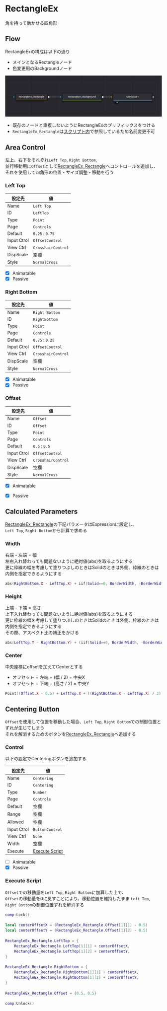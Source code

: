# RectangleEx

角を持って動かせる四角形


## Flow

RectangleExの構成は以下の通り  

* メインとなるRectangleノード
* 色変更用のBackgroundノード

![Flow](flow.png)

* 既存のノードと重複しないようにRectangleExのプリフィックスをつける
* `RectangleEx_Rectangle`は[スクリプト内](#execute-script)で参照しているため名前変更不可


## Area Control

左上、右下をそれぞれ`Left Top`, `Right Bottom`,   
並行移動用に`Offset`として[RectangleEx_Rectangle](#flow)へコントロールを追加し、それを使用して四角形の位置・サイズ調整・移動を行う

### Left Top

| 設定先 | 値 |
| ---- | ---- |
| Name | `Left Top` |
| ID | `LeftTop` |
| Type | `Point` |
| Page | `Controls` |
| Default | `0.25` : `0.75` |
| Input Ctrol | `OffsetControl` |
| View Ctrl | `CrosshairControl` |
| DispScale | 空欄 |
| Style | `NormalCross` |

- [x] Animatable
- [x] Passive

### Right Bottom

| 設定先 | 値 |
| ---- | ---- |
| Name | `Right Bottom` |
| ID | `RightBottom` |
| Type | `Point` |
| Page | `Controls` |
| Default | `0.75` : `0.25` |
| Input Ctrol | `OffsetControl` |
| View Ctrl | `CrosshairControl` |
| DispScale | 空欄 |
| Style | `NormalCross` |

- [x] Animatable
- [x] Passive

### Offset

| 設定先 | 値 |
| ---- | ---- |
| Name | `Offset` |
| ID | `Offset` |
| Type | `Point` |
| Page | `Controls` |
| Default | `0.5` : `0.5` |
| Input Ctrol | `OffsetControl` |
| View Ctrl | `CrosshairControl` |
| DispScale | 空欄 |
| Style | `NormalCross` |

- [x] Animatable
- [x] Passive


## Calculated Parameters

[RectangleEx_Rectangle](#flow)の下記パラメータはExpressionに設定し、  
`Left Top`, `Right Bottom`から計算で求める

### Width

右端 - 左端 = 幅  
左右入れ替わっても問題ないように絶対値(abs)を取るようにする  
更に枠線の幅を考慮して塗りつぶしのときはSolidのときは外側、枠線のときは内側を指定できるようにする

```lua
abs(RightBottom.X - LeftTop.X) + iif(Solid==0, BorderWidth, -BorderWidth)
```

### Height

上端 - 下端 = 高さ  
上下入れ替わっても問題ないように絶対値(abs)を取るようにする  
更に枠線の幅を考慮して塗りつぶしのときはSolidのときは外側、枠線のときは内側を指定できるようにする  
その際、アスペクト比の補正をかける

```lua
abs(LeftTop.Y - RightBottom.Y) + (iif(Solid==0, BorderWidth, -BorderWidth) * (MaskWidth / MaskHeight))
```

### Center

中央座標にoffsetを加えてCenterとする

* オフセット + 左端 + (幅 / 2) = 中央X
* オフセット + 下端 + (高さ / 2) = 中央Y

```lua
Point((Offset.X - 0.5) + LeftTop.X + ((RightBottom.X - LeftTop.X) / 2), (Offset.Y - 0.5) + RightBottom.Y + ((LeftTop.Y - RightBottom.Y) / 2))
```


## Centering Button

`Offset`を使用して位置を移動した場合、`Left Top`, `Right Bottom`での制御位置とずれが生じてしまう   
それを解消するためのボタンを[RectangleEx_Rectangle](#flow)へ追加する

### Control

以下の設定でCenteringボタンを追加する

| 設定先 | 値 |
| ---- | ---- |
| Name | `Centering` |
| ID | `Centering` |
| Type | `Number` |
| Page | `Controls` |
| Default | 空欄 |
| Range | 空欄 |
| Allowed | 空欄 |
| Input Ctrol | `ButtonControl` |
| View Ctrl | `None` |
| Width | 空欄 |
| Execute | [Execute Script](#execute-script) |

- [ ] Animatable
- [x] Passive

### Execute Script

`Offset`での移動量を`Left Top`, `Right Bottom`に加算した上で、  
`Offset`の移動量を0に戻すことにより、移動位置を維持したまま  `Left Top`, `Right Bottom`の制御位置ずれを解消する

```lua
comp:Lock()

local centerOffsetX = (RectangleEx_Rectangle.Offset[1][1] - 0.5)
local centerOffsetY = (RectangleEx_Rectangle.Offset[1][2] - 0.5)

RectangleEx_Rectangle.LeftTop = {
    RectangleEx_Rectangle.LeftTop[1][1] + centerOffsetX,
    RectangleEx_Rectangle.LeftTop[1][2] + centerOffsetY,
}

RectangleEx_Rectangle.RightBottom = {
    RectangleEx_Rectangle.RightBottom[1][1] + centerOffsetX,
    RectangleEx_Rectangle.RightBottom[1][2] + centerOffsetY,
}

RectangleEx_Rectangle.Offset = {0.5, 0.5}

comp:Unlock()
```
